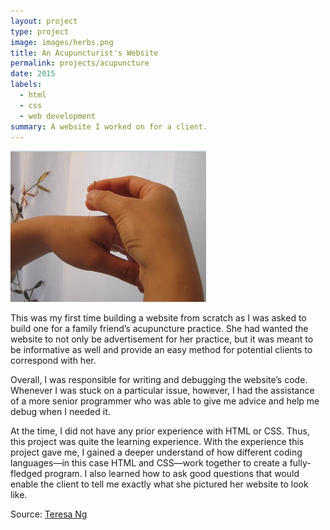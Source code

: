```yaml
---
layout: project
type: project
image: images/herbs.png
title: An Acupuncturist's Website
permalink: projects/acupuncture
date: 2015
labels:
  - html
  - css
  - web development
summary: A website I worked on for a client. 
---
```


<div class="ui medium right floated rounded image">
<img src="../images/acupuncture.png">
</div>

This was my first time building a website from scratch as I was asked to build one for a family friend’s acupuncture practice. She had wanted the website to not only be advertisement for her practice, but it was meant to be informative as well and provide an easy method for potential clients to correspond with her.

Overall, I was responsible for writing and debugging the website’s code. Whenever I was stuck on a particular issue, however, I had the assistance of a more senior programmer who was able to give me advice and help me debug when I needed it.

At the time, I did not have any prior experience with HTML or CSS. Thus, this project was quite the learning experience. With the experience this project gave me, I gained a deeper understand of how different coding languages—in this case HTML and CSS—work together to create a fully-fledged program. I also learned how to ask good questions that would enable the client to tell me exactly what she pictured her website to look like.

Source: <a href="http://teresang.net/">Teresa Ng</a>
